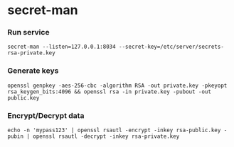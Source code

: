 # secret-man


### Run service

```
secret-man --listen=127.0.0.1:8034 --secret-key=/etc/server/secrets-rsa-private.key
```


### Generate keys

```
openssl genpkey -aes-256-cbc -algorithm RSA -out private.key -pkeyopt rsa_keygen_bits:4096 && openssl rsa -in private.key -pubout -out public.key
```


### Encrypt/Decrypt data

```
echo -n 'mypass123' | openssl rsautl -encrypt -inkey rsa-public.key -pubin | openssl rsautl -decrypt -inkey rsa-private.key
```
 

